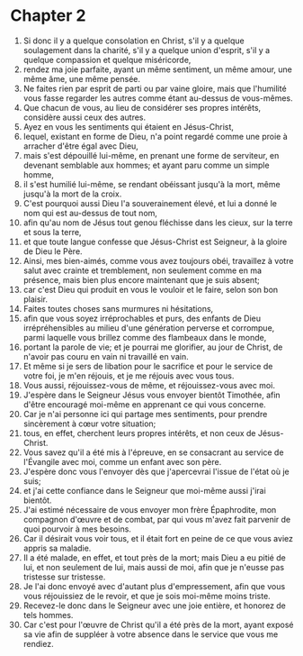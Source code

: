 # Chapter 2

1. Si donc il y a quelque consolation en Christ, s'il y a quelque soulagement dans la charité, s'il y a quelque union d'esprit, s'il y a quelque compassion et quelque miséricorde,
2. rendez ma joie parfaite, ayant un même sentiment, un même amour, une même âme, une même pensée.
3. Ne faites rien par esprit de parti ou par vaine gloire, mais que l'humilité vous fasse regarder les autres comme étant au-dessus de vous-mêmes.
4. Que chacun de vous, au lieu de considérer ses propres intérêts, considère aussi ceux des autres.
5. Ayez en vous les sentiments qui étaient en Jésus-Christ,
6. lequel, existant en forme de Dieu, n'a point regardé comme une proie à arracher d'être égal avec Dieu,
7. mais s'est dépouillé lui-même, en prenant une forme de serviteur, en devenant semblable aux hommes; et ayant paru comme un simple homme,
8. il s'est humilié lui-même, se rendant obéissant jusqu'à la mort, même jusqu'à la mort de la croix.
9. C'est pourquoi aussi Dieu l'a souverainement élevé, et lui a donné le nom qui est au-dessus de tout nom,
10. afin qu'au nom de Jésus tout genou fléchisse dans les cieux, sur la terre et sous la terre,
11. et que toute langue confesse que Jésus-Christ est Seigneur, à la gloire de Dieu le Père.
12. Ainsi, mes bien-aimés, comme vous avez toujours obéi, travaillez à votre salut avec crainte et tremblement, non seulement comme en ma présence, mais bien plus encore maintenant que je suis absent;
13. car c'est Dieu qui produit en vous le vouloir et le faire, selon son bon plaisir.
14. Faites toutes choses sans murmures ni hésitations,
15. afin que vous soyez irréprochables et purs, des enfants de Dieu irrépréhensibles au milieu d'une génération perverse et corrompue, parmi laquelle vous brillez comme des flambeaux dans le monde,
16. portant la parole de vie; et je pourrai me glorifier, au jour de Christ, de n'avoir pas couru en vain ni travaillé en vain.
17. Et même si je sers de libation pour le sacrifice et pour le service de votre foi, je m'en réjouis, et je me réjouis avec vous tous.
18. Vous aussi, réjouissez-vous de même, et réjouissez-vous avec moi.
19. J'espère dans le Seigneur Jésus vous envoyer bientôt Timothée, afin d'être encouragé moi-même en apprenant ce qui vous concerne.
20. Car je n'ai personne ici qui partage mes sentiments, pour prendre sincèrement à cœur votre situation;
21. tous, en effet, cherchent leurs propres intérêts, et non ceux de Jésus-Christ.
22. Vous savez qu'il a été mis à l'épreuve, en se consacrant au service de l'Évangile avec moi, comme un enfant avec son père.
23. J'espère donc vous l'envoyer dès que j'apercevrai l'issue de l'état où je suis;
24. et j'ai cette confiance dans le Seigneur que moi-même aussi j'irai bientôt.
25. J'ai estimé nécessaire de vous envoyer mon frère Épaphrodite, mon compagnon d'œuvre et de combat, par qui vous m'avez fait parvenir de quoi pourvoir à mes besoins.
26. Car il désirait vous voir tous, et il était fort en peine de ce que vous aviez appris sa maladie.
27. Il a été malade, en effet, et tout près de la mort; mais Dieu a eu pitié de lui, et non seulement de lui, mais aussi de moi, afin que je n'eusse pas tristesse sur tristesse.
28. Je l'ai donc envoyé avec d'autant plus d'empressement, afin que vous vous réjouissiez de le revoir, et que je sois moi-même moins triste.
29. Recevez-le donc dans le Seigneur avec une joie entière, et honorez de tels hommes.
30. Car c'est pour l'œuvre de Christ qu'il a été près de la mort, ayant exposé sa vie afin de suppléer à votre absence dans le service que vous me rendiez.

